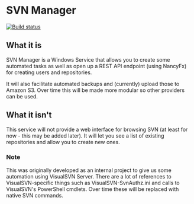 # SVN Manager

[![Build status](https://ci.appveyor.com/api/projects/status/sth4yasy9nop9hsu?svg=true)](https://ci.appveyor.com/project/ahwm/svn-manager)

## What it is
SVN Manager is a Windows Service that allows you to create some automated tasks as well as open up a REST API endpoint (using NancyFx) for creating users and repositories.

It will also facilitate automated backups and (currently) upload those to Amazon S3. Over time this will be made more modular so other providers can be used.

## What it isn't
This service will not provide a web interface for browsing SVN (at least for now - this may be added later). It will let you see a list of existing repositories and allow you to create new ones.

### Note
This was originally developed as an internal project to give us some automation using VisualSVN Server. There are a lot of references to VisualSVN-specific things such as VisualSVN-SvnAuthz.ini and calls to VisualSVN's PowerShell cmdlets. Over time these will be replaced with native SVN commands.
